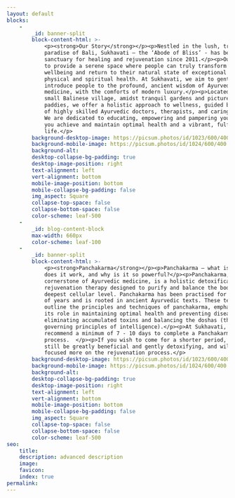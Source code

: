 ```yaml
---
layout: default
blocks:
    -
        _id: banner-split
        block-content-html: >-
            <p><strong>Our Story</strong></p><p>Nestled in the lush, tropical
            paradise of Bali, Sukhavati – the ‘Abode of Bliss’ - has been a
            sanctuary for healing and rejuvenation since 2011.</p><p>Our goal is
            to provide a serene space where people can truly transform their
            wellbeing and return to their natural state of exceptional mental,
            physical and spiritual health. At Sukhavati, we aim to gently
            introduce people to the profound, ancient wisdom of Ayurvedic
            medicine, with the comforts of modern luxury.</p><p>Located in a
            small Balinese village, amidst tranquil gardens and picturesque rice
            paddies, we offer a holistic approach to wellness, guided by a team
            of highly skilled Ayurvedic doctors, therapists, and caring staff.
            We are dedicated to educating, empowering and pampering you to help
            you achieve and maintain optimal health and a vibrant, fulfilling
            life.</p>
        background-desktop-image: https://picsum.photos/id/1023/600/400
        background-mobile-image: https://picsum.photos/id/1024/600/400
        background-alt:
        desktop-collapse-bg-padding: true
        desktop-image-position: right
        text-alignment: left
        vert-alignment: bottom
        mobile-image-position: bottom
        mobile-collapse-bg-padding: false
        img_aspect: Square
        collapse-top-space: false
        collapse-bottom-space: false
        color-scheme: leaf-500
    -
        _id: blog-content-block
        max-width: 660px
        color-scheme: leaf-100
    -
        _id: banner-split
        block-content-html: >-
            <p><strong>Panchakarma</strong></p><p>Panchakarma – what is it, how
            does it work, and why is it so powerful?</p><p>Panchakarma, a
            cornerstone of Ayurvedic medicine, is a holistic detoxification and
            rejuvenation therapy designed to purify and balance the body at the
            deepest cellular level. Panchakarma has been practised for thousands
            of years and is rooted in ancient Ayurvedic texts. These texts
            outline the principles and techniques of panchakarma, emphasising
            its role in maintaining optimal health and preventing disease by
            eliminating accumulated toxins and balancing the doshas (the bodies
            governing principles of intelligence).</p><p>At Sukhavati, we
            recommend a minimum of 7 - 10 days to complete a Panchakarma
            process.  </p><p>If you wish to come for a shorter period, it will
            still be greatly beneficial and gently detoxifying, and will be
            focused more on the rejuvenation process.</p>
        background-desktop-image: https://picsum.photos/id/1023/600/400
        background-mobile-image: https://picsum.photos/id/1024/600/400
        background-alt:
        desktop-collapse-bg-padding: true
        desktop-image-position: right
        text-alignment: left
        vert-alignment: bottom
        mobile-image-position: bottom
        mobile-collapse-bg-padding: false
        img_aspect: Square
        collapse-top-space: false
        collapse-bottom-space: false
        color-scheme: leaf-500
seo:
    title:
    description: advanced description
    image:
    favicon:
    index: true
permalink:
---
```

